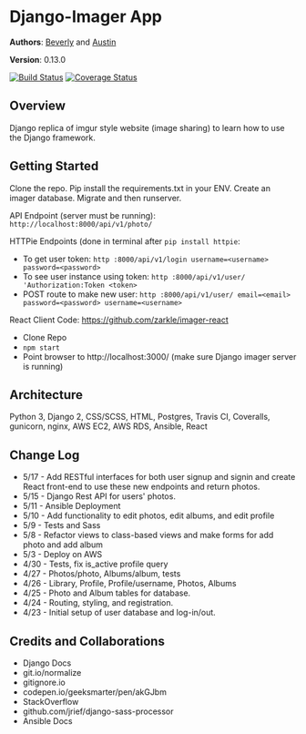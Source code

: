 # Django-Imager App

**Authors**: [Beverly](https://github.com/zarkle) and [Austin](https://github.com/austincmatteson)

**Version**: 0.13.0

[![Build Status](https://travis-ci.org/zarkle/django-imager.svg?branch=master)](https://travis-ci.org/zarkle/django-imager) [![Coverage Status](https://coveralls.io/repos/github/zarkle/django-imager/badge.svg?branch=master)](https://coveralls.io/github/zarkle/django-imager?branch=master)


## Overview
<!-- Provide a high level overview of what this application is and why you are building it, beyond the fact that it's an assignment for a Code Fellows 301 class. (i.e. What's your problem domain?) -->
Django replica of imgur style website (image sharing) to learn how to use the Django framework.


## Getting Started
<!-- What are the steps that a user must take in order to build this app on their own machine and get it running? -->
Clone the repo. Pip install the requirements.txt in your ENV. Create an imager database. Migrate and then runserver.

API Endpoint (server must be running): `http://localhost:8000/api/v1/photo/`

HTTPie Endpoints (done in terminal after `pip install httpie`:
- To get user token: `http :8000/api/v1/login username=<username> password=<password>`
- To see user instance using token: `http :8000/api/v1/user/ 'Authorization:Token <token>`
- POST route to make new user: `http :8000/api/v1/user/ email=<email> password=<password> username=<username>`

React Client Code: https://github.com/zarkle/imager-react
- Clone Repo
- `npm start`
- Point browser to http://localhost:3000/ (make sure Django imager server is running)


## Architecture
<!-- Provide a detailed description of the application design. What technologies (languages, libraries, etc) you're using, and any other relevant design information. -->
Python 3, Django 2, CSS/SCSS, HTML, Postgres, Travis CI, Coveralls, gunicorn, nginx, AWS EC2, AWS RDS, Ansible, React


## Change Log
<!-- Use this are to document the iterative changes made to your application as each feature is successfully implemented. Use time stamps. Here's an examples:

01-01-2001 4:59pm - Application now has a fully-functional express server, with GET and POST routes for the book resource.-->
- 5/17 - Add RESTful interfaces for both user signup and signin and create React front-end to use these new endpoints and return photos.
- 5/15 - Django Rest API for users' photos.
- 5/11 - Ansible Deployment
- 5/10 - Add functionality to edit photos, edit albums, and edit profile
- 5/9 - Tests and Sass
- 5/8 - Refactor views to class-based views and make forms for add photo and add album
- 5/3 - Deploy on AWS
- 4/30 - Tests, fix is_active profile query
- 4/27 - Photos/photo, Albums/album, tests
- 4/26 - Library, Profile, Profile/username, Photos, Albums
- 4/25 - Photo and Album tables for database.
- 4/24 - Routing, styling, and registration.
- 4/23 - Initial setup of user database and log-in/out.


## Credits and Collaborations
- Django Docs
- git.io/normalize
- gitignore.io
- codepen.io/geeksmarter/pen/akGJbm
- StackOverflow
- github.com/jrief/django-sass-processor
- Ansible Docs

